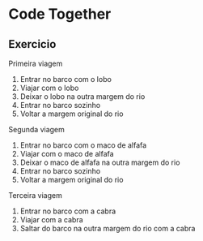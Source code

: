 # Code Together

## Exercicio

Primeira viagem
1. Entrar no barco com o lobo
2. Viajar com o lobo
3. Deixar o lobo na outra margem do rio
4. Entrar no barco sozinho
5. Voltar a margem original do rio

Segunda viagem
1. Entrar no barco com o maco de alfafa
2. Viajar com o maco de alfafa
3. Deixar o maco de alfafa na outra margem do rio
4. Entrar no barco sozinho
5. Voltar a margem original do rio

Terceira viagem
1. Entrar no barco com a cabra
2. Viajar com a cabra
3. Saltar do barco na outra margem do rio com a cabra